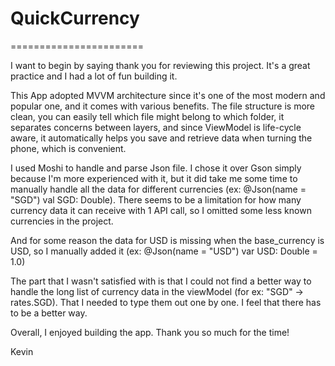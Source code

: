 # QuickCurrency
=======================

I want to begin by saying thank you for reviewing this project.
It's a great practice and I had a lot of fun building it.

This App adopted MVVM architecture since it's one of the most modern and popular one, and it comes with various benefits.
The file structure is more clean, you can easily tell which file might belong to which folder,
it separates concerns between layers, 
and since ViewModel is life-cycle aware, it automatically helps you save and retrieve data when turning the phone, which is convenient.

I used Moshi to handle and parse Json file. I chose it over Gson simply because I'm more experienced with it,
but it did take me some time to manually handle all the data for different currencies (ex: @Json(name = "SGD") val SGD: Double).
There seems to be a limitation for how many currency data it can receive with 1 API call, so I omitted some less known currencies in the project.

And for some reason the data for USD is missing when the base_currency is USD,
so I manually added it (ex: @Json(name = "USD") var USD: Double = 1.0)

The part that I wasn't satisfied with is that I could not find a better way to handle the long list of currency data in the viewModel 
(for ex: "SGD" -> rates.SGD). That I needed to type them out one by one. I feel that there has to be a better way.

Overall, I enjoyed building the app. Thank you so much for the time!

Kevin
